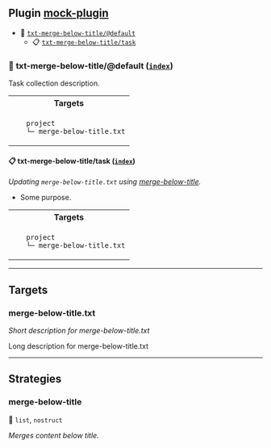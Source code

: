 ## Plugin [mock-plugin](https://www.npmjs.com/package/mock-plugin)

- <a name="mock-plugin-task-idx-ref-txt-merge-below-titledefault">:open_file_folder:</a> <a href="#mock-plugin-task-ref-txt-merge-below-titledefault">`txt-merge-below-title/@default`</a>
  - <a name="mock-plugin-task-idx-ref-txt-merge-below-titletask">:clipboard:</a> <a href="#mock-plugin-task-ref-txt-merge-below-titletask">`txt-merge-below-title/task`</a>

### :open_file_folder: <a name="mock-plugin-task-ref-txt-merge-below-titledefault">txt-merge-below-title/@default</a> (<a href="#mock-plugin-task-idx-ref-txt-merge-below-titledefault">`index`</a>)

Task collection description.

<table>
  <tbody>
    <tr>
      <th>Targets</th>
    </tr>
    <tr>
      <td align="left" valign="top">
        <ul>
<code>project</code><br/>
<code>└─&nbsp;<a name="mock-plugin-target-ref-merge-below-titletxt">merge-below-title.txt</a></code><br/>
        </ul>
      </td>
    </tr>
  </tbody>
</table>

#### :clipboard: <a name="mock-plugin-task-ref-txt-merge-below-titletask">txt-merge-below-title/task</a> (<a href="#mock-plugin-task-idx-ref-txt-merge-below-titletask">`index`</a>)

_Updating `merge-below-title.txt` using <a href="#mock-plugin-strat-ref-merge-below-title">merge-below-title</a>._

- Some purpose.

<table>
  <tbody>
    <tr>
      <th>Targets</th>
    </tr>
    <tr>
      <td align="left" valign="top">
        <ul>
<code>project</code><br/>
<code>└─&nbsp;<a name="mock-plugin-target-ref-merge-below-titletxt">merge-below-title.txt</a></code><br/>
        </ul>
      </td>
    </tr>
  </tbody>
</table>

------

## Targets

### <a name="mock-plugin-target-ref-merge-below-titletxt">merge-below-title.txt</a>  

*Short description for merge-below-title.txt*

Long description for merge-below-title.txt

------

## Strategies

### <a name="mock-plugin-strat-ref-merge-below-title">merge-below-title</a>  

:small_blue_diamond: `list`, `nostruct`

*Merges content below title.*

